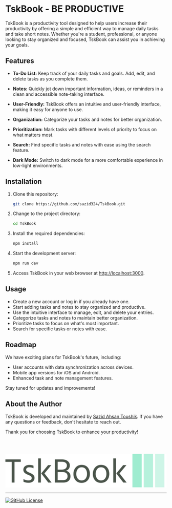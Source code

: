# TskBook - BE PRODUCTIVE

TskBook is a productivity tool designed to help users increase their productivity by offering a simple and efficient way to manage daily tasks and take short notes. Whether you're a student, professional, or anyone looking to stay organized and focused, TskBook can assist you in achieving your goals.

## Features

- **To-Do List:** Keep track of your daily tasks and goals. Add, edit, and delete tasks as you complete them.

- **Notes:** Quickly jot down important information, ideas, or reminders in a clean and accessible note-taking interface.

- **User-Friendly:** TskBook offers an intuitive and user-friendly interface, making it easy for anyone to use.

- **Organization:** Categorize your tasks and notes for better organization.

- **Prioritization:** Mark tasks with different levels of priority to focus on what matters most.

- **Search:** Find specific tasks and notes with ease using the search feature.

- **Dark Mode:** Switch to dark mode for a more comfortable experience in low-light environments.

## Installation

1. Clone this repository:

   ```bash
   git clone https://github.com/sazid324/TskBook.git
   ```

2. Change to the project directory:

   ```bash
   cd TskBook
   ```

3. Install the required dependencies:

   ```bash
   npm install
   ```

4. Start the development server:

   ```bash
   npm run dev
   ```

5. Access TskBook in your web browser at [http://localhost:3000](http://localhost:3000).

## Usage

- Create a new account or log in if you already have one.
- Start adding tasks and notes to stay organized and productive.
- Use the intuitive interface to manage, edit, and delete your entries.
- Categorize tasks and notes to maintain better organization.
- Prioritize tasks to focus on what's most important.
- Search for specific tasks or notes with ease.

## Roadmap

We have exciting plans for TskBook's future, including:

- User accounts with data synchronization across devices.
- Mobile app versions for iOS and Android.
- Enhanced task and note management features.

Stay tuned for updates and improvements!

## About the Author

TskBook is developed and maintained by [Sazid Ahsan Toushik](https://github.com/sazid324). If you have any questions or feedback, don't hesitate to reach out.

Thank you for choosing TskBook to enhance your productivity!

<pre>


</pre>

![TskBook logo](public/assets/Images/Brandings/TskBook_Light_Theme_logo.svg)

---

[![GitHub License](https://img.shields.io/github/license/sazid324/TskBook)](https://github.com/sazid324/TskBook/blob/main/LICENSE)
